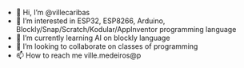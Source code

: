 - 👋 Hi, I’m @villecaribas
- 👀 I’m interested in ESP32, ESP8266, Arduino, Blockly/Snap/Scratch/Kodular/AppInventor programming language
- 🌱 I’m currently learning AI on blockly language
- 💞️ I’m looking to collaborate on classes of programming
- 📫 How to reach me ville.medeiros@p

<!---
villecaribas/villecaribas is a ✨ special ✨ repository because its `README.md` (this file) appears on your GitHub profile.
You can click the Preview link to take a look at your changes.
--->
